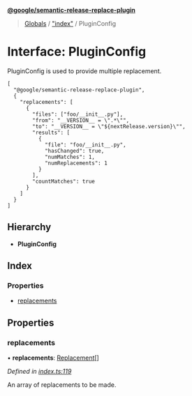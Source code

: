 **[@google/semantic-release-replace-plugin](../README.md)**

> [Globals](../README.md) / ["index"](../modules/_index_.md) / PluginConfig

# Interface: PluginConfig

PluginConfig is used to provide multiple replacement.

```
[
  "@google/semantic-release-replace-plugin",
  {
    "replacements": [
      {
        "files": ["foo/__init__.py"],
        "from": "__VERSION__ = \".*\"",
        "to": "__VERSION__ = \"${nextRelease.version}\"",
        "results": [
          {
            "file": "foo/__init__.py",
            "hasChanged": true,
            "numMatches": 1,
            "numReplacements": 1
          }
        ],
        "countMatches": true
      }
    ]
  }
]
```

## Hierarchy

* **PluginConfig**

## Index

### Properties

* [replacements](_index_.pluginconfig.md#replacements)

## Properties

### replacements

•  **replacements**: [Replacement](_index_.replacement.md)[]

*Defined in [index.ts:119](https://github.com/google/semantic-release-replace-plugin/blob/1cdf9e4/src/index.ts#L119)*

An array of replacements to be made.
